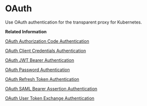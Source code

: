 <!-- loiocb36b393b7b44e8f801b8938c3088c76 -->

# OAuth

Use OAuth authentication for the transparent proxy for Kubernetes.

**Related Information**  


[OAuth Authorization Code Authentication](oauth-authorization-code-authentication-7bdfed4.md "The transparent proxy handles the HTTP communication protocol for both Internet and on-premise destinations protected with the OAuth Authorization Code flow.")

[OAuth Client Credentials Authentication](oauth-client-credentials-authentication-cf15900.md "The transparent proxy handles the HTTP communication protocol for both Internet and on-premise destinations protected with the OAuth Client Credentials flow.")

[OAuth JWT Bearer Authentication](oauth-jwt-bearer-authentication-a728ae0.md "The transparent proxy handles the HTTP communication protocol for both Internet and on-premise destinations protected with the OAuth JWT Bearer flow.")

[OAuth Password Authentication](oauth-password-authentication-89f18d6.md "The transparent proxy handles the HTTP communication protocol for both Internet and on-premise destinations protected with the OAuth Password flow.")

[OAuth Refresh Token Authentication](oauth-refresh-token-authentication-5ab1150.md "The transparent proxy handles the HTTP communication protocol for both Internet and on-premise destinations protected with the OAuth Refresh Token flow.")

[OAuth SAML Bearer Assertion Authentication](oauth-saml-bearer-assertion-authentication-06fce32.md "The transparent proxy handles the HTTP communication protocol for both Internet and on-premise destinations protected with the OAuth SAML Bearer Assertion flow.")

[OAuth User Token Exchange Authentication](oauth-user-token-exchange-authentication-05d70a1.md "The transparent proxy handles the HTTP communication protocol for both Internet and on-premise destinations protected with the OAuth User Token Exchange flow.")

